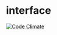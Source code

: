 # interface
[![Code Climate](https://codeclimate.com/github/theopenbar/interface/badges/gpa.svg)](https://codeclimate.com/github/theopenbar/interface)
